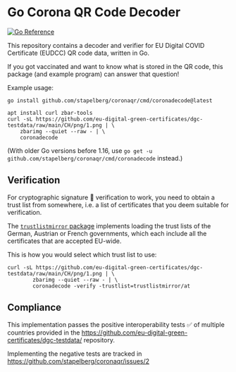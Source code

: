 # Go Corona QR Code Decoder

[![Go Reference](https://pkg.go.dev/badge/github.com/stapelberg/coronaqr.svg)](https://pkg.go.dev/github.com/stapelberg/coronaqr)

This repository contains a decoder and verifier for EU Digital COVID Certificate
(EUDCC) QR code data, written in Go.

If you got vaccinated and want to know what is stored in the QR code, this
package (and example program) can answer that question!

Example usage:
```
go install github.com/stapelberg/coronaqr/cmd/coronadecode@latest

apt install curl zbar-tools
curl -sL https://github.com/eu-digital-green-certificates/dgc-testdata/raw/main/CH/png/1.png | \
	zbarimg --quiet --raw - | \
	coronadecode
```

(With older Go versions before 1.16, use `go get -u github.com/stapelberg/coronaqr/cmd/coronadecode` instead.)

## Verification

For cryptographic signature 🔐 verification to work, you need to obtain a trust
list from somewhere, i.e. a list of certificates that you deem suitable for
verification.

The [`trustlistmirror`
package](https://pkg.go.dev/github.com/stapelberg/coronaqr/trustlist/trustlistmirror)
implements loading the trust lists of the German, Austrian or French
governments, which each include all the certificates that are accepted EU-wide.

This is how you would select which trust list to use:

```
curl -sL https://github.com/eu-digital-green-certificates/dgc-testdata/raw/main/CH/png/1.png | \
        zbarimg --quiet --raw - | \
        coronadecode -verify -trustlist=trustlistmirror/at
```

## Compliance

This implementation passes the positive interoperability tests ✅ of multiple
countries provided in the
https://github.com/eu-digital-green-certificates/dgc-testdata/ repository.

Implementing the negative tests are tracked in https://github.com/stapelberg/coronaqr/issues/2
